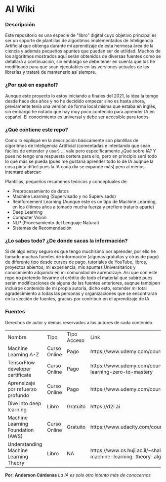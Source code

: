 # AI Wiki

### Descripción

Este repositorio es una especie de "libro" digital cuyo objetivo principal es ser un soporte de plantillas de algoritmos implementados  de Inteligencia Artificial
que obtenga durante mi aprendizaje de esta hermosa área de la ciencia y además pequeños apuntes que puedan ser de utilidad. Muchos de los algoritmos mostrados aquí serán 
obtenidos de diversas fuentes como se detallará a 
continuación, sin embargo se debe tener en cuenta que los he modificado para que sean ejecutables en las versiones actuales de las librerías y trataré de mantenerlo así siempre.

### ¿Por qué en español?

Aunque este proyecto lo estoy iniciando a finales del 2021, la idea la temgo desde hace dos años y no he decidido empezar sino es hasta ahora, previamente tenía una versión 
de forma local misma que estaba en inglés, sin embargo he notado que hay muy poco contenido para aprender IA en español. El conocimiento es universal y debe ser accesible
para todos

### ¿Qué contiene este repo?

Como lo expliqué en la descripción básicamente son plantillas de algoritmos de Inteligencia Artificial (comentadas e intentando que sean fáciles de entender y usar) ... vale pero  específicamente ¿Qué sobre IA? Y pues no tengo una respuesta certera para ello, pero en principio será todo lo que más se pueda (pues me gustaría aprender todo lo de 
IA auqnue la cosa pinta difícil pues la IA cada día se expande más) pero al menos intentaré abarcar:

Plantillas, pequeños resumenes teóricos y conceptuales de:

+ Preprocesamiento de datos
+ Machine Learning (Supervisado y no Supervisado)
+ Reinforcement Learning (Aunque este es un tipo de Machine Learning, en los últimos años a tomado mucha fuerza y prefiero tratarlo aparte)
+ Deep Learning
+ Computer Vision
+ NLP (Procesamiento del Lenguaje Natural)
+ Sistemas de Recomendación

### ¿Lo sabes todo? ¿De dónde sacas la información?

Si de algo estoy seguro es que tengo muchísimo por aprender, por ello he tomado muchas fuentes de información (algunas gratuitas y otras de pago) de diferente tipo desde cursos
de pago, tutoriales de YouTube, libros, proyectos abiertos, mi experiencia, mis apuntes Universitarios y conocimiento adquirido en mi comunidad de aprendizaje. Así que con 
este repo no pretendo llevarme el crédito de todo el material que subiré pues serán modificaciones de alguna de las fuentes anteriores, auqnue tambipen incluirpe contenido 
de mi propia autoría, dicho esto, extender mi total agradecimiento a todas las personas y organizaciones que se encontraran en la sección de fuentes, gracias por contribuir
en el aprendizaje de IA.

### Fuentes

Derechos de autor y demás reservados a los autores de cada contenido.

<table>
<tr>
  <td>Nombre</td>
  <td>Tipo</td>
  <td>Tipo Acceso</td>
  <td>Link</td>
</tr>
<tr>
  <td>Machine Learning A-Z</td><td>Curso Online</td><td>Pago</td><td>https://www.udemy.com/course/machinelearning-es</td>
</tr>
<tr>
  <td>TensorFlow developer certificate</td><td>Curso Online</td><td>Pago</td><td>https://www.udemy.com/course/tensorflow-developer-certificate-machine-learning-zero-to-mastery</td>
</tr>
<tr>  
<td>Aprensizaje por refuerzo profundo</td><td>Curso Online</td><td>Pago</td><td>https://www.udemy.com/course/aprendizaje-por-refuerzo-profundo</td>
 </tr>
 <tr>
<td>Dive into deep learning</td><td>Libro</td><td>Gratuito</td><td>https://d2l.ai</td>
 </tr>
 <tr>
<td>Machine Learning Foundation (AWS)</td><td>Curso Online</td><td>Gratuito</td><td>https://www.udacity.com/course/aws-machine-learning-foundations--ud065</td>
 </tr>
 <tr>
<td>Understanding Machine Learning Theory</td><td>Libro</td><td>NA</td><td>https://www.cs.huji.ac.il/~shais/UnderstandingMachineLearning/understanding-machine-learning-theory-algorithms.pdf</td>
</tr>
</table>

**Por: Anderson Cárdenas**
*La IA es solo otro intento más de conocernos*
